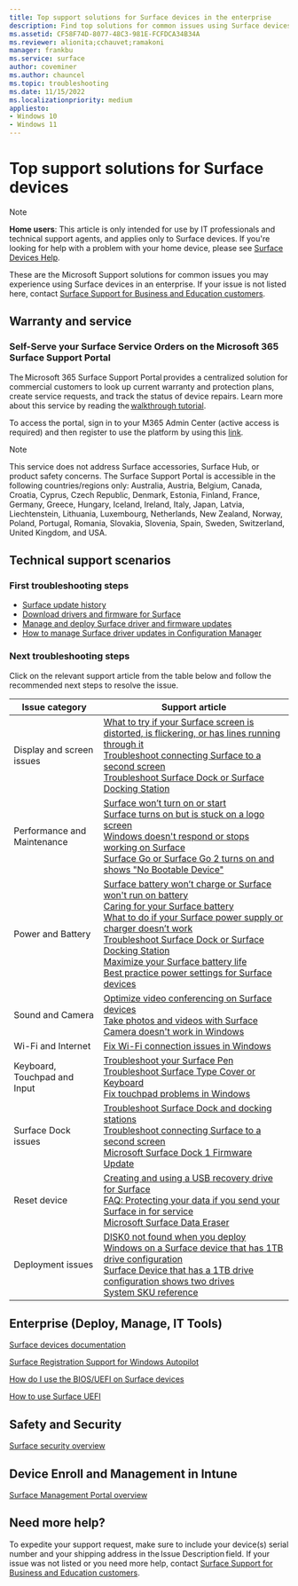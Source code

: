 ```yaml
---
title: Top support solutions for Surface devices in the enterprise
description: Find top solutions for common issues using Surface devices in the enterprise.
ms.assetid: CF58F74D-8077-48C3-981E-FCFDCA34B34A
ms.reviewer: alionita;cchauvet;ramakoni
manager: frankbu
ms.service: surface
author: coveminer
ms.author: chauncel
ms.topic: troubleshooting 
ms.date: 11/15/2022
ms.localizationpriority: medium
appliesto:
- Windows 10
- Windows 11
---
```


# Top support solutions for Surface devices

> [!NOTE]
> **Home users**: This article is only intended for use by IT professionals and technical support agents, and applies only to Surface devices. If you're looking for help with a problem with your home device, please see [Surface Devices Help](https://support.microsoft.com/products/surface-devices).

These are the Microsoft Support solutions for common issues you may experience using Surface devices in an enterprise. If your issue is not listed here, contact [Surface Support for Business and Education customers](https://surface.com/help).

## Warranty and service

### Self-Serve your Surface Service Orders on the Microsoft 365 Surface  Support Portal

The Microsoft 365 Surface  Support Portal provides a centralized solution for commercial customers to look up current warranty and protection plans, create service requests, and track the status of device repairs. Learn more about this service by reading the [walkthrough tutorial](https://opdhsblobprod04-secondary.blob.core.windows.net/contents/c431470c962e48af91a266cb2568e19a/9fbcdaa53e1a41dbcac90477966078a6?skoid=2d004ef0-5468-4cd8-a5b7-14c04c6415bc&sktid=975f013f-7f24-47e8-a7d3-abc4752bf346&skt=2022-11-14T03%3A35%3A21Z&ske=2022-11-21T03%3A40%3A21Z&sks=b&skv=2020-10-02&sv=2020-08-04&se=2022-11-16T18%3A45%3A36Z&sr=b&sp=r&sig=h3igiCEwFuB1R8qswMH8P4QdCEH7MF4dh38nXvSeIzk%3D).

To access the portal, sign in to your M365 Admin Center (active access is required) and then register to use the platform by using this [link](https://admin.microsoft.com/adminportal/home#/support/microsofthardwaresupport).

> [!NOTE]
> This service does not address Surface accessories, Surface Hub, or product safety concerns.
> The Surface  Support Portal is accessible in the following countries/regions only: Australia, Austria, Belgium, Canada, Croatia, Cyprus, Czech Republic, Denmark, Estonia, Finland, France, Germany, Greece, Hungary, Iceland, Ireland, Italy, Japan, Latvia, Liechtenstein, Lithuania, Luxembourg, Netherlands, New Zealand, Norway, Poland, Portugal, Romania, Slovakia, Slovenia, Spain, Sweden, Switzerland, United Kingdom, and USA.

## Technical support scenarios

### First troubleshooting steps

- [Surface update history](https://support.microsoft.com/surface/surface-update-history-6036fff5-edec-c8ec-9796-a5633aac9488)
- [Download drivers and firmware for Surface](https://support.microsoft.com/surface/download-drivers-and-firmware-for-surface-09bb2e09-2a4b-cb69-0951-078a7739e120)
- [Manage and deploy Surface driver and firmware updates](manage-surface-driver-and-firmware-updates.md)
- [How to manage Surface driver updates in Configuration Manager](manage-surface-driver-updates-configuration-manager.md)

### Next troubleshooting steps

Click on the relevant support article from the table below and follow the recommended next steps to resolve the issue.

|Issue category|Support article|
|---|---|
|Display and screen issues|[What to try if your Surface screen is distorted, is flickering, or has lines running through it](https://support.microsoft.com/surface/what-to-try-if-your-surface-screen-is-distorted-is-flickering-or-has-lines-running-through-it-c64061ba-8c11-48fa-86ad-6ad9761061f6)<br/>[Troubleshoot connecting Surface to a second screen](https://support.microsoft.com/surface/troubleshoot-connecting-surface-to-a-second-screen-bc8f5121-a4cb-cf0b-5770-2df7a66a3b28)<br/>[Troubleshoot Surface Dock or Surface Docking Station](https://support.microsoft.com/surface/troubleshoot-surface-dock-or-surface-docking-station-2cbef2fb-b2d4-3bdd-4846-36dbbeb80abc)<br/>|
|Performance and Maintenance|[Surface won’t turn on or start](https://support.microsoft.com/surface/surface-won-t-turn-on-or-start-1e181652-3db8-5ca1-9649-7390fafb102a)<br/>[Surface turns on but is stuck on a logo screen](https://support.microsoft.com/surface/surface-turns-on-but-is-stuck-on-a-logo-screen-4fe887f3-ec11-89fd-c593-853d08877d70)<br/>[Windows doesn't respond or stops working on Surface](https://support.microsoft.com/surface/windows-doesn-t-respond-or-stops-working-on-surface-aad86fbf-2743-302d-7f0e-686703216b07#WindowsVersion=Windows_11)<br/>[Surface Go or Surface Go 2 turns on and shows "No Bootable Device"](https://support.microsoft.com/surface/surface-go-or-surface-go-2-turns-on-and-shows-no-bootable-device-5348cd7c-b417-4384-aad1-6d7db2642a9b)
|Power and Battery|[Surface battery won’t charge or Surface won't run on battery](https://support.microsoft.com/surface/surface-battery-won-t-charge-or-surface-won-t-run-on-battery-1886ca81-2516-2a44-4dfe-a879102a2278)<br/>[Caring for your Surface battery](https://support.microsoft.com/surface/caring-for-your-surface-battery-9ccdfa7b-d074-f629-425c-1c090ac66bed)<br/>[What to do if your Surface power supply or charger doesn’t work](https://support.microsoft.com/surface/what-to-do-if-your-surface-power-supply-or-charger-doesn-t-work-41742e23-8489-fb03-dcef-9f9a777e8df1)<br/>[Troubleshoot Surface Dock or Surface Docking Station](https://support.microsoft.com/surface/troubleshoot-surface-dock-or-surface-docking-station-2cbef2fb-b2d4-3bdd-4846-36dbbeb80abc)<br/>[Maximize your Surface battery life](https://support.microsoft.com/surface/maximize-your-surface-battery-life-45479867-a7fa-33dd-fc4d-6762e9b3b11a)<br/>[Best practice power settings for Surface devices](maintain-optimal-power-settings-on-surface-devices.md)
|Sound and Camera|[Optimize video conferencing on Surface devices](optimize-video-conferencing-on-surface.md)<br/>[Take photos and videos with Surface](https://support.microsoft.com/surface/take-photos-and-videos-with-surface-419d8113-79e4-bf93-ee8a-2225a55c44d5)<br/>[Camera doesn't work in Windows](https://support.microsoft.com/windows/camera-doesn-t-work-in-windows-32adb016-b29c-a928-0073-53d31da0dad5)
|Wi-Fi and Internet|[Fix Wi-Fi connection issues in Windows](https://support.microsoft.com/windows/fix-wi-fi-connection-issues-in-windows-9424a1f7-6a3b-65a6-4d78-7f07eee84d2c)|
|Keyboard, Touchpad and Input|[Troubleshoot your Surface Pen](https://support.microsoft.com/surface/troubleshoot-your-surface-pen-f1fc2b8a-ac5c-f728-0f99-3dc2e8943593)<br/>[Troubleshoot Surface Type Cover or Keyboard](https://support.microsoft.com/surface/troubleshoot-surface-type-cover-or-keyboard-c106b37d-f55a-4640-8cb2-8f1b2b0207ea)<br/>[Fix touchpad problems in Windows](https://support.microsoft.com/windows/fix-touchpad-problems-in-windows-30b498e5-0caa-9740-2b21-336ea75ee756)
|Surface Dock issues|[Troubleshoot Surface Dock and docking stations](https://support.microsoft.com/surface/troubleshoot-surface-dock-or-surface-docking-station-2cbef2fb-b2d4-3bdd-4846-36dbbeb80abc)<br/>[Troubleshoot connecting Surface to a second screen](https://support.microsoft.com/surface/troubleshoot-connecting-surface-to-a-second-screen-bc8f5121-a4cb-cf0b-5770-2df7a66a3b28)<br/>[Microsoft Surface Dock 1 Firmware Update](surface-dock-firmware-update.md)|
|Reset device|[Creating and using a USB recovery drive for Surface](https://support.microsoft.com/surface/creating-and-using-a-usb-recovery-drive-for-surface-677852e2-ed34-45cb-40ef-398fc7d62c07)<br/>[FAQ: Protecting your data if you send your Surface in for service](https://support.microsoft.com/surface/faq-protecting-your-data-if-you-send-your-surface-in-for-service-ec014576-841e-f865-7b2a-b363a75272f3)<br/>[Microsoft Surface Data Eraser](microsoft-surface-data-eraser.md)|
|Deployment issues|[DISK0 not found when you deploy Windows on a Surface device that has 1TB drive configuration](https://support.microsoft.com/topic/disk0-not-found-when-you-deploy-windows-on-a-surface-device-that-has-1tb-drive-configuration-a3a809a9-c181-ee24-93a8-0d9a0e6d5b89)<br/>[Surface Device that has a 1TB drive configuration shows two drives](https://support.microsoft.com/topic/surface-device-that-has-a-1tb-drive-configuration-shows-two-drives-ae6d68fa-5b07-d786-c05b-616e6c42c26e)<br/>[System SKU reference](surface-system-sku-reference.md)|

## Enterprise (Deploy, Manage, IT Tools)

[Surface devices documentation](get-started.yml)

[Surface Registration Support for Windows Autopilot](surface-autopilot-registration-support.md)

[How do I use the BIOS/UEFI on Surface devices](https://support.microsoft.com/surface/how-do-i-use-the-bios-uefi-on-surface-devices-0f5953d2-befa-3617-a0e5-9735945af774)

[How to use Surface UEFI](https://support.microsoft.com/surface/how-to-use-surface-uefi-df2c8942-dfa0-859d-4394-95f45eb1c3f9)

## Safety and Security

[Surface security overview](surface-security.md)

## Device Enroll and Management in Intune

[Surface Management Portal overview](surface-management-portal.md)

## Need more help?

To expedite your support request, make sure to include your device(s) serial number and your shipping address in the Issue Description field. If your issue was not listed or you need more help, contact [Surface Support for Business and Education customers](contact-surface-business-education-support.md?tabs=online).
